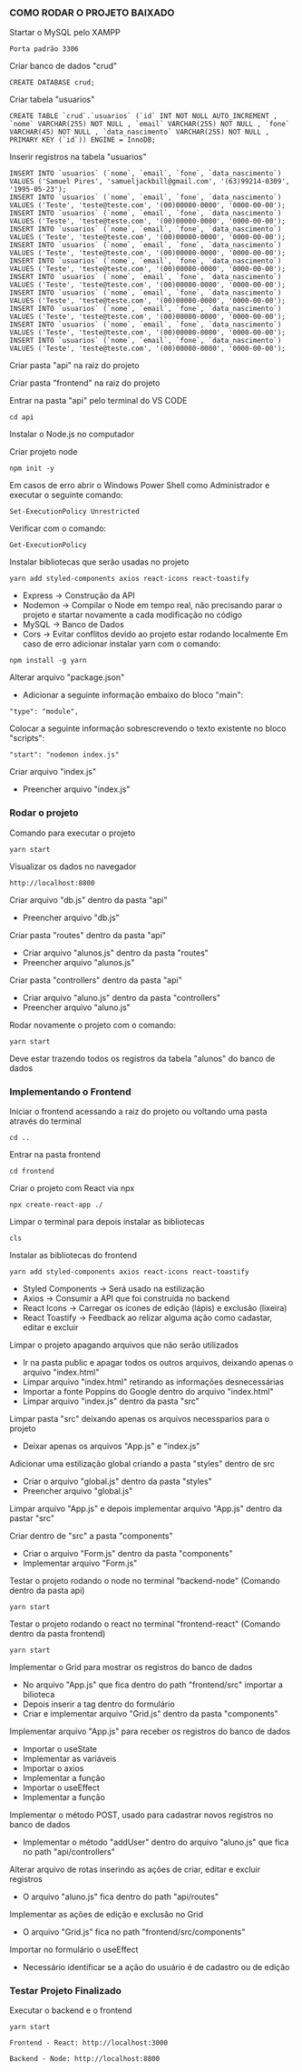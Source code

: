 ### COMO RODAR O PROJETO BAIXADO


Startar o MySQL pelo XAMPP
```
Porta padrão 3306
```


Criar banco de dados "crud"
```
CREATE DATABASE crud;
```


Criar tabela "usuarios"
```
CREATE TABLE `crud`.`usuarios` (`id` INT NOT NULL AUTO_INCREMENT , `nome` VARCHAR(255) NOT NULL , `email` VARCHAR(255) NOT NULL , `fone` VARCHAR(45) NOT NULL , `data_nascimento` VARCHAR(255) NOT NULL , PRIMARY KEY (`id`)) ENGINE = InnoDB;
```


Inserir registros na tabela "usuarios"
```
INSERT INTO `usuarios` (`nome`, `email`, `fone`, `data_nascimento`) VALUES ('Samuel Pires', 'samueljackbill@gmail.com', '(63)99214-0309', '1995-05-23');
INSERT INTO `usuarios` (`nome`, `email`, `fone`, `data_nascimento`) VALUES ('Teste', 'teste@teste.com', '(00)00000-0000', '0000-00-00');
INSERT INTO `usuarios` (`nome`, `email`, `fone`, `data_nascimento`) VALUES ('Teste', 'teste@teste.com', '(00)00000-0000', '0000-00-00');
INSERT INTO `usuarios` (`nome`, `email`, `fone`, `data_nascimento`) VALUES ('Teste', 'teste@teste.com', '(00)00000-0000', '0000-00-00');
INSERT INTO `usuarios` (`nome`, `email`, `fone`, `data_nascimento`) VALUES ('Teste', 'teste@teste.com', '(00)00000-0000', '0000-00-00');
INSERT INTO `usuarios` (`nome`, `email`, `fone`, `data_nascimento`) VALUES ('Teste', 'teste@teste.com', '(00)00000-0000', '0000-00-00');
INSERT INTO `usuarios` (`nome`, `email`, `fone`, `data_nascimento`) VALUES ('Teste', 'teste@teste.com', '(00)00000-0000', '0000-00-00');
INSERT INTO `usuarios` (`nome`, `email`, `fone`, `data_nascimento`) VALUES ('Teste', 'teste@teste.com', '(00)00000-0000', '0000-00-00');
INSERT INTO `usuarios` (`nome`, `email`, `fone`, `data_nascimento`) VALUES ('Teste', 'teste@teste.com', '(00)00000-0000', '0000-00-00');
INSERT INTO `usuarios` (`nome`, `email`, `fone`, `data_nascimento`) VALUES ('Teste', 'teste@teste.com', '(00)00000-0000', '0000-00-00');
INSERT INTO `usuarios` (`nome`, `email`, `fone`, `data_nascimento`) VALUES ('Teste', 'teste@teste.com', '(00)00000-0000', '0000-00-00');
```


Criar pasta "api" na raiz do projeto


Criar pasta "frontend" na raiz do projeto


Entrar na pasta "api" pelo terminal do VS CODE
```
cd api
```


Instalar o Node.js no computador


Criar projeto node
```
npm init -y
```
Em casos de erro abrir o Windows Power Shell como Administrador e executar o seguinte comando:
```
Set-ExecutionPolicy Unrestricted
```
Verificar com o comando:
```
Get-ExecutionPolicy
```


Instalar bibliotecas que serão usadas no projeto
```
yarn add styled-components axios react-icons react-toastify 
```
* Express -> Construção da API
* Nodemon -> Compilar o Node em tempo real, não precisando parar o projeto e startar novamente a cada modificação no código
* MySQL -> Banco de Dados
* Cors -> Evitar conflitos devido ao projeto estar rodando localmente
Em caso de erro adicionar instalar yarn com o comando:
```
npm install -g yarn
```


Alterar arquivo "package.json"
* Adicionar a seguinte informação embaixo do bloco "main":
```
"type": "module",
```
Colocar a seguinte informação sobrescrevendo o texto existente no bloco "scripts":
```
"start": "nodemon index.js"
```


Criar arquivo "index.js"
* Preencher arquivo "index.js"


### Rodar o projeto


Comando para executar o projeto
```
yarn start
```


Visualizar os dados no navegador
```
http://localhost:8800
```


Criar arquivo "db.js" dentro da pasta "api"
* Preencher arquivo "db.js"


Criar pasta "routes" dentro da pasta "api"
* Criar arquivo "alunos.js" dentro da pasta "routes"
* Preencher arquivo "alunos.js"


Criar pasta "controllers" dentro da pasta "api"
* Criar arquivo "aluno.js" dentro da pasta "controllers"
* Preencher arquivo "aluno.js"


Rodar novamente o projeto com o comando:
```
yarn start
```
Deve estar trazendo todos os registros da tabela "alunos" do banco de dados


### Implementando o Frontend
Iniciar o frontend acessando a raiz do projeto ou voltando uma pasta através do terminal
```
cd ..
```
Entrar na pasta frontend
```
cd frontend
```


Criar o projeto com React via npx
```
npx create-react-app ./
```


Limpar o terminal para depois instalar as bibliotecas
```
cls
```


Instalar as bibliotecas do frontend
```
yarn add styled-components axios react-icons react-toastify 
```
* Styled Components -> Será usado na estilização
* Axios -> Consumir a API que foi construída no backend
* React Icons -> Carregar os ícones de edição (lápis) e exclusão (lixeira)
* React Toastify -> Feedback ao relizar alguma ação  como cadastar, editar e excluir


Limpar o projeto apagando arquivos que não serão utilizados
* Ir na pasta public e apagar todos os outros arquivos, deixando apenas o arquivo "index.html"
* Limpar arquivo "index.html" retirando as informações desnecessárias
* Importar a fonte Poppins do Google dentro do arquivo "index.html"
* Limpar arquivo "index.js" dentro da pasta "src"


Limpar pasta "src" deixando apenas os arquivos necessparios para o projeto
* Deixar apenas os arquivos "App.js" e "index.js"


Adicionar uma estilização global criando a pasta "styles" dentro de src
* Criar o arquivo "global.js" dentro da pasta "styles"
* Preencher arquivo "global.js"


Limpar arquivo "App.js" e depois implementar arquivo "App.js" dentro da pastar "src"


Criar dentro de "src" a pasta "components"
* Criar o arquivo "Form.js" dentro da pasta "components"
* Implementar arquivo "Form.js"


Testar o projeto rodando o node no terminal "backend-node" (Comando dentro da pasta api)
```
yarn start
```
Testar o projeto rodando o react no terminal "frontend-react" (Comando dentro da pasta frontend)
```
yarn start
```


Implementar o Grid para mostrar os registros do banco de dados
* No arquivo "App.js" que fica dentro do path "frontend/src" importar a bilioteca
* Depois inserir a tag dentro do formulário
* Criar e implementar arquivo "Grid.js" dentro da pasta "components"


Implementar arquivo "App.js" para receber os registros do banco de dados
* Importar o useState
* Implementar as variáveis
* Importar o axios
* Implementar a função
* Importar o useEffect
* Implementar a função


Implementar o método POST, usado para cadastrar novos registros no banco de dados
* Implementar o método "addUser" dentro do arquivo "aluno.js" que fica no path "api/controllers"


Alterar arquivo de rotas inserindo as ações de criar, editar e excluir registros
* O arquivo "aluno.js" fica dentro do path "api/routes"


Implementar as ações de edição e exclusão no Grid
* O arquivo "Grid.js" fica no path "frontend/src/components"


Importar no formulário o useEffect
* Necessário identificar se a ação do usuário é de cadastro ou de edição


### Testar Projeto Finalizado


Executar o backend e o frontend
```
yarn start
```
```
Frontend - React: http://localhost:3000 
```
```
Backend - Node: http://localhost:8800
```